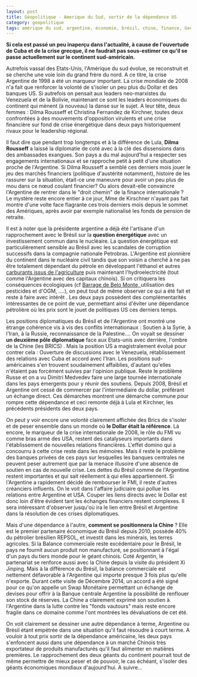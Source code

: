 ```yaml
---
layout: post
title: Géopolitique - Amerique du Sud, sortir de la dépendance US
category: geopolitique
tags: amérique du sud, argentine, économie, brésil, chine, finance, Geopolitique, russie
---
```

**Si cela est passé un peu inaperçu dans l'actualité, à cause de l'ouvertude de Cuba et de la crise grecque, il ne faudrait pas sous-estimer ce qu'il se passe actuellement sur le continent sud-américain.**

Autrefois vassal des Etats-Unis, l'Amérique du sud évolue, se reconstruit et se cherche une voie loin du grand frère du nord. A ce titre, la crise Argentine de 1998 a été un marqueur important. La crise mondiale de 2008 n'a fait que renforcer la volonté de s'isoler un peu plus du Dollar et des banques US. Si autrefois on pensait aux leaders neo-marxistes du Venezuela et de la Bolivie, maintenant ce sont les leaders économiques du continent qui mènent (à nouveau) la danse sur le sujet. A leur tête, deux femmes : Dilma Rousseff et Christina Fernandez de Kirchner, toutes deux confrontées à des mouvements d'opposition virulents et une crise financière sur fond de crise énergétique dans deux pays historiquement rivaux pour le leadership régional.

Il faut dire que pendant trop longtemps et à la différence de Lula, **Dilma Rousseff** a laissé la diplomatie de coté avec à la clé des dissensions dans des ambassades exangues. Son pays a du mal aujourd'hui a respecter ses engagements internationaux et se rapproche petit à petit d'une situation proche de l'Argentine. Si Dilma Rousseff a semblé ces derniers mois jouer le jeu des marchés financiers (politique d'austérité notamment), histoire de les rassurer sur la situation, était-ce une maneuvre pour avoir un peu plus de mou dans ce nœud coulant financier? Ou alors devait-elle convaincre l'Argentine de rentrer dans le "droit chemin" de la finance internationale ? Le mystère reste encore entier à ce jour, Mme de Kirschner n'ayant pas fait montre d'une volte face flagrante ces trois derniers mois depuis le sommet des Amériques, après avoir par exemple nationalisé les fonds de pension de retraite.

Il est à noter que la présidente argentine a déjà été l'artisane d'un rapprochement avec le Brésil sur la **question énergétique** avec un investissement commun dans le nucléaire. La question énergétique est particulièrement sensible au Brésil avec les scandales de corruption successifs dans la compagnie nationale Petrobras. L'Argentine est pionnière du continent dans le nucléaire civil tandis que son voisin a cherché à ne pas être totalement dépendant du pétrole en développant l'éthanol et autres <a href="http://ddc.arte.tv/nos-cartes/biocarburants-le-cas-bresilien">carburants issus de l'agriculture</a> puis maintenant l'hydroelectricité (tout comme l'Argentine avec des capitaux chinois). Si on critiquera les conséquences écologiques (cf <a href="https://fr.wikipedia.org/wiki/Barrage_de_Belo_Monte">Barrage de Belo Monte, </a>utilisation des pesticides et d'OGM, ....), on peut tout de même observer ce qui a été fait et reste à faire avec intérêt . Les deux pays possèdent des complémentarités intéressantes de ce point de vue, permettant ainsi d'éviter une dépendance pétrolière où les prix sont le jouet de politiques US ces derniers temps.

Les positions diplomatiques du Brésil et de l'Argentine ont montré une étrange cohérence vis à vis des conflits internationaux : Soutien à la Syrie, à l'Iran, à la Russie, reconnaissance de la Palestine.... On voyait se dessiner **un deuxième pôle diplomatique** face aux Etats-unis avec derrière, l'ombre de la Chine (les BRICS) . Mais la position US a magistralement évolué pour contrer cela : Ouverture de discussions avec le Venezuela, rétablissement des relations avec Cuba et accord avec l'Iran. Les positions sud-américaines s'en trouvent soudainement affaiblies, d'autant qu'elles n'étaient pas forcément suivies par l'opinion publique. Reste le problème Russe et on a vu Dimitri Medvedev faire une large tournée internationale dans les pays émergents pour y réunir des soutiens. Depuis 2008, Brésil et Argentine ont cessé de commercer par l'intermédiaire du dollar, préférant un échange direct. Ces démarches montrent une démarche commune pour rompre cette dépendance et ceci remonte déjà à Lula et Kirchner, les précédents présidents des deux pays.

On peut y voir encore une volonté clairement affichée des Brics de s'isoler et de peser ensemble dans un monde où **le Dollar était la référence**. Là encore, le marqueur de la crise internationale de 2008, le rôle du FMI vu comme bras armé des USA, restent des catalyseurs importants dans l'établissement de nouvelles relations financières. L'effet domino qui a concourru à cette crise reste dans les mémoires. Mais il reste le problème des banques privées de ces pays sur lesquelles les banques centrales ne peuvent peser autrement que par la menace illusoire d'une absence de soutien en cas de nouvelle crise. Les dettes du Brésil comme de l'Argentine restent importantes et qui sait réellement à qui elles appartiennent. Si l'Argentine a rapidement décidé de rembourser le FMI, il reste d'autres créanciers influents. On le voit dans l'affaire judiciaire qui pollue les relations entre Argentine et USA. Couper les liens directs avec le Dollar est donc loin d'être évident tant les échanges financiers restent complexes. Il sera intéressant d'observer jusqu'où ira le lien entre Brésil et Argentine dans la résolution de ces crises diplomatiques.

Mais d'une dépendance à l'autre, **comment se positionnera la Chine** ? Elle est le premier partenaire économique du Brésil depuis 2010, possède 40% du pétrolier brésilien REPSOL, et investit dans les minérais, les terres agricoles. Si la Balance commerciale reste excédentaire pour le Brésil, le pays ne fournit aucun produit non manufacturé, se positionnant à l'égal d'un pays du tiers monde pour le géant chinois. Coté Argentin, le partenariat se renforce aussi avec la Chine depuis la visite du président Xi Jinping. Mais à la différence du Brésil, la balance commerciale est nettement défavorable à l'Argentine qui importe presque 3 fois plus qu'elle n'exporte. Durant cette visite de Décembre 2014, un accord a été signé pour ce qu'on appelle un Swap Monétaire permettant un échange de devises pour offrir à la Banque centrale Argentine la possibilité de renflouer son stock de réserves. La Chine a clairement exprimé son soutien à l'Argentine dans la lutte contre les "fonds vautours" mais reste encore fragile dans ce domaine comme l'ont montrées les dévaluations de cet été.

On voit clairement se dessiner une autre dépendance à terme, Argentine ou Brésil étant empétrée dans une situation qu'il faut résoudre à court terme. A vouloir à tout prix sortir de la dépendance américaine, les deux pays s'enfoncent aussi dans une dépendance à un marché Chinois très exportateur de produits manufacturés qu'il faut alimenter en matières premières. Le rapprochement des deux géants du continent pourrait tout de même permettre de mieux peser et de pouvoir, le cas échéant, s'isoler des géants économiques mondiaux d'aujourd'hui. A suivre...

